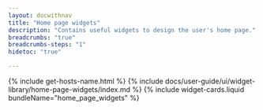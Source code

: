 ```yaml
---
layout: docwithnav
title: "Home page widgets"
description: "Contains useful widgets to design the user's home page."
breadcrumbs: "true"
breadcrumbs-steps: "1"
hidetoc: "true"

---
```

{% include get-hosts-name.html %}
{% include docs/user-guide/ui/widget-library/home-page-widgets/index.md %}
{% include widget-cards.liquid bundleName="home_page_widgets" %}
